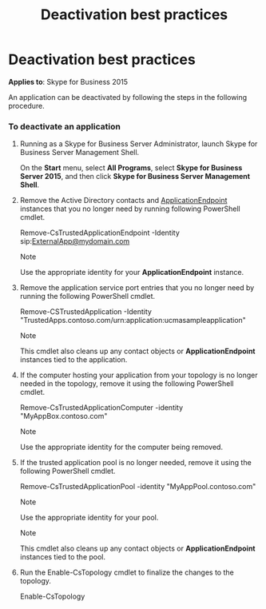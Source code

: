 ﻿---
title: Deactivation best practices
TOCTitle: Deactivation best practices
ms:assetid: ac1ed606-5d62-463f-9891-1308b3cf31dc
ms:mtpsurl: https://msdn.microsoft.com/en-us/library/Dn466141(v=office.16)
ms:contentKeyID: 65240054
ms.date: 07/27/2015
mtps_version: v=office.16
---

# Deactivation best practices


**Applies to**: Skype for Business 2015

An application can be deactivated by following the steps in the following procedure.

### To deactivate an application

1.  Running as a Skype for Business Server Administrator, launch Skype for Business Server Management Shell.
    
    On the **Start** menu, select **All Programs**, select **Skype for Business Server 2015**, and then click **Skype for Business Server Management Shell**.

2.  Remove the Active Directory contacts and [ApplicationEndpoint](https://msdn.microsoft.com/en-us/library/hh384825\(v=office.16\)) instances that you no longer need by running following PowerShell cmdlet.
    
    Remove-CsTrustedApplicationEndpoint -Identity sip:ExternalApp@mydomain.com
    

    > [!NOTE]
    > <P>Use the appropriate identity for your <STRONG>ApplicationEndpoint</STRONG> instance.</P>



3.  Remove the application service port entries that you no longer need by running the following PowerShell cmdlet.
    
    Remove-CSTrustedApplication -Identity "TrustedApps.contoso.com/urn:application:ucmasampleapplication"
    

    > [!NOTE]
    > <P>This cmdlet also cleans up any contact objects or <STRONG>ApplicationEndpoint</STRONG> instances tied to the application.</P>



4.  If the computer hosting your application from your topology is no longer needed in the topology, remove it using the following PowerShell cmdlet.
    
    Remove-CsTrustedApplicationComputer -identity "MyAppBox.contoso.com"
    

    > [!NOTE]
    > <P>Use the appropriate identity for the computer being removed.</P>



5.  If the trusted application pool is no longer needed, remove it using the following PowerShell cmdlet.
    
    Remove-CsTrustedApplicationPool -identity "MyAppPool.contoso.com"
    

    > [!NOTE]
    > <P>Use the appropriate identity for your pool.</P>

    

    > [!NOTE]
    > <P>This cmdlet also cleans up any contact objects or <STRONG>ApplicationEndpoint</STRONG> instances tied to the pool.</P>



6.  Run the Enable-CsTopology cmdlet to finalize the changes to the topology.
    
    Enable-CsTopology

